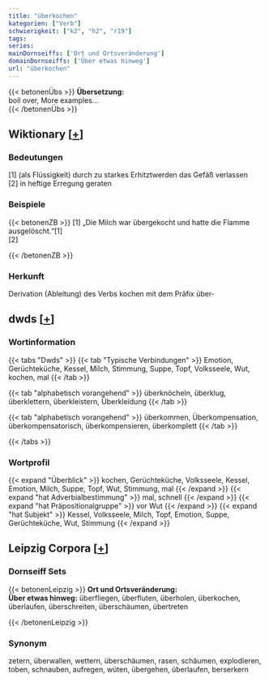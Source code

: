 ```yaml
---
title: "überkochen"
kategorien: ["Verb"]
schwierigkeit: ["k2", "h2", "r19"]
tags:
series:
mainDornseiffs: ['Ort und Ortsveränderung']
domainDornseiffs: ['Über etwas hinweg']
url: "überkochen"
---
```


{{< betonenÜbs >}}
**Übersetzung:**  
boil over, More examples...  
{{< /betonenÜbs >}}

## Wiktionary [[+](https://de.wiktionary.org/wiki/überkochen)]

### Bedeutungen
[1] (als Flüssigkeit) durch zu starkes Erhitztwerden das Gefäß verlassen  
[2] in heftige Erregung geraten  

### Beispiele
{{< betonenZB >}}
[1] „Die Milch war übergekocht und hatte die Flamme ausgelöscht.“[1]  
[2]  

{{< /betonenZB >}}
### Herkunft
Derivation (Ableitung) des Verbs kochen mit dem Präfix über-  



## dwds [[+](https://www.dwds.de/wb/überkochen)]

### Wortinformation
{{< tabs "Dwds" >}}
{{< tab "Typische Verbindungen" >}}
Emotion, Gerüchteküche, Kessel, Milch, Stimmung, Suppe, Topf, Volksseele, Wut, kochen, mal
{{< /tab >}}

{{< tab "alphabetisch vorangehend" >}}
überknöcheln, überklug, überklettern, überkleistern, Überkleidung
{{< /tab >}}

{{< tab "alphabetisch vorangehend" >}}
überkommen, Überkompensation, überkompensatorisch, überkompensieren, überkomplett
{{< /tab >}}

{{< /tabs >}}

### Wortprofil
{{< expand "Überblick" >}} kochen, Gerüchteküche, Volksseele, Kessel, Emotion, Milch, Suppe, Topf, Wut, Stimmung, mal {{< /expand >}}
{{< expand "hat Adverbialbestimmung" >}} mal, schnell {{< /expand >}}
{{< expand "hat Präpositionalgruppe" >}} vor Wut {{< /expand >}}
{{< expand "hat Subjekt" >}} Kessel, Volksseele, Milch, Topf, Emotion, Suppe, Gerüchteküche, Wut, Stimmung {{< /expand >}}

## Leipzig Corpora [[+](https://corpora.uni-leipzig.de/en/res?word=überkochen&corpusId=deu_newscrawl-public_2018)]

### Dornseiff Sets
{{< betonenLeipzig >}}
**Ort und Ortsveränderung:**  
**Über etwas hinweg:** überfliegen, überfluten, überholen, überkochen, überlaufen, überschreiten, überschäumen, übertreten  

{{< /betonenLeipzig >}}

### Synonym
zetern, überwallen, wettern, überschäumen, rasen, schäumen, explodieren, toben, schnauben, aufregen, wüten, übergehen, überlaufen, berserkern

